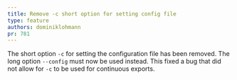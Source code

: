 ```yaml
---
title: Remove -c short option for setting config file
type: feature
authors: dominiklohmann
pr: 781
---
```


The short option `-c` for setting the configuration file has been removed. The
long option `--config` must now be used instead. This fixed a bug that did not
allow for `-c` to be used for continuous exports.
